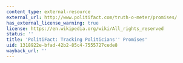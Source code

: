 ```yaml
---
content_type: external-resource
external_url: http://www.politifact.com/truth-o-meter/promises/
has_external_license_warning: true
license: https://en.wikipedia.org/wiki/All_rights_reserved
status: ''
title: 'PolitiFact: Tracking Politicians'' Promises'
uid: 1318922e-bfad-42b2-85c4-7555727cede8
wayback_url: ''
---
```

